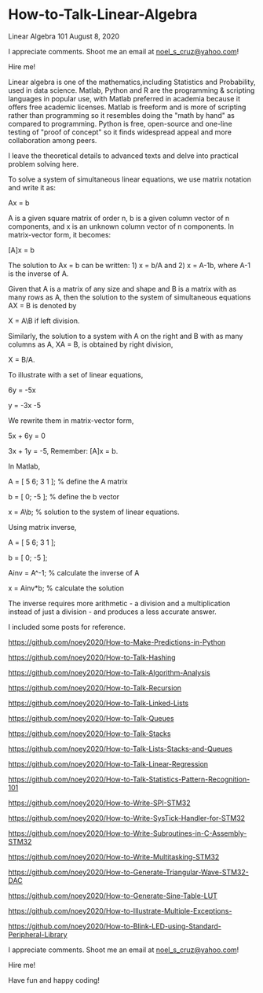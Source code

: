 # How-to-Talk-Linear-Algebra

Linear Algebra 101    August 8, 2020

I appreciate comments. Shoot me an email at noel_s_cruz@yahoo.com!

Hire me!

Linear algebra is one of the mathematics,including Statistics and Probability,
used in data science. Matlab, Python and R are the programming & scripting
languages in popular use, with Matlab preferred in academia because it offers
free academic licenses. Matlab is freeform and is more of scripting rather than
programming so it resembles doing the "math by hand" as compared to programming.
Python is free, open-source and one-line testing of "proof of concept" so it 
finds widespread appeal and more collaboration among peers.

I leave the theoretical details to advanced texts and delve into practical 
problem solving here.

To solve a system of simultaneous linear equations, we use matrix notation and
write it as:

  Ax = b
  
A is a given square matrix of order n, b is a given column vector of n 
components, and x is an unknown column vector of n components. In matrix-vector
form, it becomes:

  [A]x = b
  
The solution to Ax = b can be written: 1) x = b/A and 2) x = A-1b, where A-1 is
the inverse of A.
  
Given that A is a matrix of any size and shape and B is a matrix with as many
rows as A, then the solution to the system of simultaneous equations AX = B is
denoted by

  X = A\B   if left division.
  
Similarly, the solution to a system with A on the right and B with as many
columns as A, XA = B, is obtained by right division,

  X = B/A. 
  
To illustrate with a set of linear equations,
 
  6y = -5x
  
   y = -3x -5
   
We rewrite them in matrix-vector form,

  5x + 6y = 0
  
  3x + 1y = -5,    Remember: [A]x = b.
  
In Matlab,  

  A = [ 5 6; 3 1 ];   % define the A matrix
  
  b = [ 0; -5 ];      % define the b vector
  
  x = A\b;            % solution to the system of linear equations.
  
Using matrix inverse,

  A = [ 5 6; 3 1 ];
  
  b = [ 0; -5 ];
  
  Ainv = A^-1;        % calculate the inverse of A
  
  x = Ainv*b;         % calculate the solution
  
The inverse requires more arithmetic - a division and a multiplication instead of
just a division - and produces a less accurate answer.

I included some posts for reference.

https://github.com/noey2020/How-to-Make-Predictions-in-Python

https://github.com/noey2020/How-to-Talk-Hashing

https://github.com/noey2020/How-to-Talk-Algorithm-Analysis

https://github.com/noey2020/How-to-Talk-Recursion

https://github.com/noey2020/How-to-Talk-Linked-Lists

https://github.com/noey2020/How-to-Talk-Queues

https://github.com/noey2020/How-to-Talk-Stacks

https://github.com/noey2020/How-to-Talk-Lists-Stacks-and-Queues

https://github.com/noey2020/How-to-Talk-Linear-Regression

https://github.com/noey2020/How-to-Talk-Statistics-Pattern-Recognition-101

https://github.com/noey2020/How-to-Write-SPI-STM32

https://github.com/noey2020/How-to-Write-SysTick-Handler-for-STM32

https://github.com/noey2020/How-to-Write-Subroutines-in-C-Assembly-STM32

https://github.com/noey2020/How-to-Write-Multitasking-STM32

https://github.com/noey2020/How-to-Generate-Triangular-Wave-STM32-DAC

https://github.com/noey2020/How-to-Generate-Sine-Table-LUT

https://github.com/noey2020/How-to-Illustrate-Multiple-Exceptions-

https://github.com/noey2020/How-to-Blink-LED-using-Standard-Peripheral-Library

I appreciate comments. Shoot me an email at noel_s_cruz@yahoo.com!

Hire me!

Have fun and happy coding!


